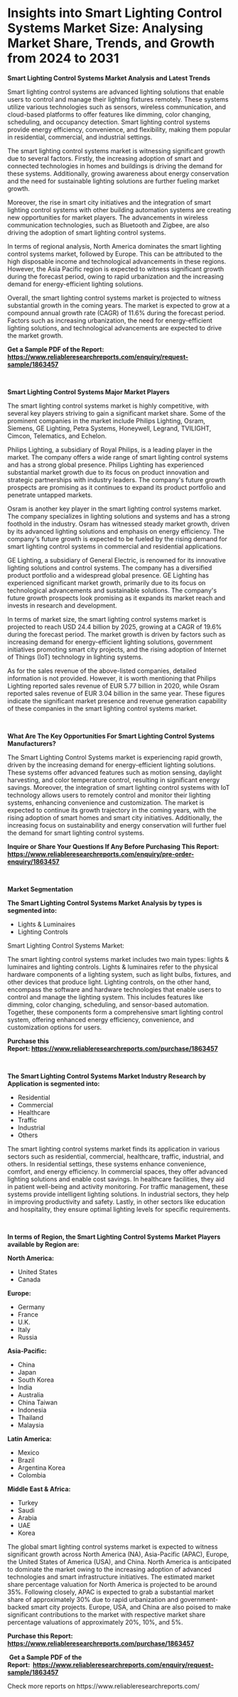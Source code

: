 <p><h1>Insights into Smart Lighting Control Systems Market Size: Analysing Market Share, Trends, and Growth from 2024 to 2031</h1></p><p><strong>Smart Lighting Control Systems Market Analysis and Latest Trends</strong></p>
<p><p>Smart lighting control systems are advanced lighting solutions that enable users to control and manage their lighting fixtures remotely. These systems utilize various technologies such as sensors, wireless communication, and cloud-based platforms to offer features like dimming, color changing, scheduling, and occupancy detection. Smart lighting control systems provide energy efficiency, convenience, and flexibility, making them popular in residential, commercial, and industrial settings.</p><p>The smart lighting control systems market is witnessing significant growth due to several factors. Firstly, the increasing adoption of smart and connected technologies in homes and buildings is driving the demand for these systems. Additionally, growing awareness about energy conservation and the need for sustainable lighting solutions are further fueling market growth.</p><p>Moreover, the rise in smart city initiatives and the integration of smart lighting control systems with other building automation systems are creating new opportunities for market players. The advancements in wireless communication technologies, such as Bluetooth and Zigbee, are also driving the adoption of smart lighting control systems.</p><p>In terms of regional analysis, North America dominates the smart lighting control systems market, followed by Europe. This can be attributed to the high disposable income and technological advancements in these regions. However, the Asia Pacific region is expected to witness significant growth during the forecast period, owing to rapid urbanization and the increasing demand for energy-efficient lighting solutions.</p><p>Overall, the smart lighting control systems market is projected to witness substantial growth in the coming years. The market is expected to grow at a compound annual growth rate (CAGR) of 11.6% during the forecast period. Factors such as increasing urbanization, the need for energy-efficient lighting solutions, and technological advancements are expected to drive the market growth.</p></p>
<p><strong>Get a Sample PDF of the Report:&nbsp; <a href="https://www.reliableresearchreports.com/enquiry/request-sample/1863457">https://www.reliableresearchreports.com/enquiry/request-sample/1863457</a></strong></p>
<p>&nbsp;</p>
<p><strong>Smart Lighting Control Systems Major Market Players</strong></p>
<p><p>The smart lighting control systems market is highly competitive, with several key players striving to gain a significant market share. Some of the prominent companies in the market include Philips Lighting, Osram, Siemens, GE Lighting, Petra Systems, Honeywell, Legrand, TVILIGHT, Cimcon, Telematics, and Echelon. </p><p>Philips Lighting, a subsidiary of Royal Philips, is a leading player in the market. The company offers a wide range of smart lighting control systems and has a strong global presence. Philips Lighting has experienced substantial market growth due to its focus on product innovation and strategic partnerships with industry leaders. The company's future growth prospects are promising as it continues to expand its product portfolio and penetrate untapped markets.</p><p>Osram is another key player in the smart lighting control systems market. The company specializes in lighting solutions and systems and has a strong foothold in the industry. Osram has witnessed steady market growth, driven by its advanced lighting solutions and emphasis on energy efficiency. The company's future growth is expected to be fueled by the rising demand for smart lighting control systems in commercial and residential applications.</p><p>GE Lighting, a subsidiary of General Electric, is renowned for its innovative lighting solutions and control systems. The company has a diversified product portfolio and a widespread global presence. GE Lighting has experienced significant market growth, primarily due to its focus on technological advancements and sustainable solutions. The company's future growth prospects look promising as it expands its market reach and invests in research and development.</p><p>In terms of market size, the smart lighting control systems market is projected to reach USD 24.4 billion by 2025, growing at a CAGR of 19.6% during the forecast period. The market growth is driven by factors such as increasing demand for energy-efficient lighting solutions, government initiatives promoting smart city projects, and the rising adoption of Internet of Things (IoT) technology in lighting systems.</p><p>As for the sales revenue of the above-listed companies, detailed information is not provided. However, it is worth mentioning that Philips Lighting reported sales revenue of EUR 5.77 billion in 2020, while Osram reported sales revenue of EUR 3.04 billion in the same year. These figures indicate the significant market presence and revenue generation capability of these companies in the smart lighting control systems market.</p></p>
<p>&nbsp;</p>
<p><strong>What Are The Key Opportunities For Smart Lighting Control Systems Manufacturers?</strong></p>
<p><p>The Smart Lighting Control Systems market is experiencing rapid growth, driven by the increasing demand for energy-efficient lighting solutions. These systems offer advanced features such as motion sensing, daylight harvesting, and color temperature control, resulting in significant energy savings. Moreover, the integration of smart lighting control systems with IoT technology allows users to remotely control and monitor their lighting systems, enhancing convenience and customization. The market is expected to continue its growth trajectory in the coming years, with the rising adoption of smart homes and smart city initiatives. Additionally, the increasing focus on sustainability and energy conservation will further fuel the demand for smart lighting control systems.</p></p>
<p><strong>Inquire or Share Your Questions If Any Before Purchasing This Report: <a href="https://www.reliableresearchreports.com/enquiry/pre-order-enquiry/1863457">https://www.reliableresearchreports.com/enquiry/pre-order-enquiry/1863457</a></strong></p>
<p>&nbsp;</p>
<p><strong>Market Segmentation</strong></p>
<p><strong>The Smart Lighting Control Systems Market Analysis by types is segmented into:</strong></p>
<p><ul><li>Lights & Luminaires</li><li>Lighting Controls</li></ul></p>
<p><p>Smart Lighting Control Systems Market:</p><p>The smart lighting control systems market includes two main types: lights & luminaires and lighting controls. Lights & luminaires refer to the physical hardware components of a lighting system, such as light bulbs, fixtures, and other devices that produce light. Lighting controls, on the other hand, encompass the software and hardware technologies that enable users to control and manage the lighting system. This includes features like dimming, color changing, scheduling, and sensor-based automation. Together, these components form a comprehensive smart lighting control system, offering enhanced energy efficiency, convenience, and customization options for users.</p></p>
<p><strong>Purchase this Report:&nbsp;<a href="https://www.reliableresearchreports.com/purchase/1863457">https://www.reliableresearchreports.com/purchase/1863457</a></strong></p>
<p>&nbsp;</p>
<p><strong>The Smart Lighting Control Systems Market Industry Research by Application is segmented into:</strong></p>
<p><ul><li>Residential</li><li>Commercial</li><li>Healthcare</li><li>Traffic</li><li>Industrial</li><li>Others</li></ul></p>
<p><p>The smart lighting control systems market finds its application in various sectors such as residential, commercial, healthcare, traffic, industrial, and others. In residential settings, these systems enhance convenience, comfort, and energy efficiency. In commercial spaces, they offer advanced lighting solutions and enable cost savings. In healthcare facilities, they aid in patient well-being and activity monitoring. For traffic management, these systems provide intelligent lighting solutions. In industrial sectors, they help in improving productivity and safety. Lastly, in other sectors like education and hospitality, they ensure optimal lighting levels for specific requirements.</p></p>
<p>&nbsp;</p>
<p><strong>In terms of Region, the Smart Lighting Control Systems Market Players available by Region are:</strong></p>
<p>
    <p> <strong> North America: </strong>
        <ul>
            <li>United States</li>
            <li>Canada</li>
        </ul>
        </p> 
    <p> <strong> Europe: </strong>
        <ul>
            <li>Germany</li>
            <li>France</li>
            <li>U.K.</li>
            <li>Italy</li>
            <li>Russia</li>
        </ul>
        </p> 
    <p> <strong> Asia-Pacific: </strong>
        <ul>
            <li>China</li>
            <li>Japan</li>
            <li>South Korea</li>
            <li>India</li>
            <li>Australia</li>
            <li>China Taiwan</li>
            <li>Indonesia</li>
            <li>Thailand</li>
            <li>Malaysia</li>
        </ul>
        </p> 
    <p> <strong> Latin America: </strong>
        <ul>
            <li>Mexico</li>
            <li>Brazil</li>
            <li>Argentina Korea</li>
            <li>Colombia</li>
        </ul>
        </p> 
    <p> <strong> Middle East & Africa: </strong>
        <ul>
            <li>Turkey</li>
            <li>Saudi</li>
            <li>Arabia</li>
            <li>UAE</li>
            <li>Korea</li>
        </ul>
    </p>
    </p>
<p><p>The global smart lighting control systems market is expected to witness significant growth across North America (NA), Asia-Pacific (APAC), Europe, the United States of America (USA), and China. North America is anticipated to dominate the market owing to the increasing adoption of advanced technologies and smart infrastructure initiatives. The estimated market share percentage valuation for North America is projected to be around 35%. Following closely, APAC is expected to grab a substantial market share of approximately 30% due to rapid urbanization and government-backed smart city projects. Europe, USA, and China are also poised to make significant contributions to the market with respective market share percentage valuations of approximately 20%, 10%, and 5%.</p></p>
<p><strong>Purchase this Report: <a href="https://www.reliableresearchreports.com/purchase/1863457">https://www.reliableresearchreports.com/purchase/1863457</a></strong></p>
<p>&nbsp;<strong>Get a Sample PDF of the Report:&nbsp;&nbsp;<a href="https://www.reliableresearchreports.com/enquiry/request-sample/1863457">https://www.reliableresearchreports.com/enquiry/request-sample/1863457</a></strong></p>
<p><strong></strong></p>
<p>Check more reports on https://www.reliableresearchreports.com/</p>